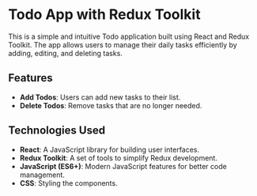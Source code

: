 # Todo App with Redux Toolkit

This is a simple and intuitive Todo application built using React and Redux Toolkit. The app allows users to manage their daily tasks efficiently by adding, editing, and deleting tasks.

## Features

- **Add Todos**: Users can add new tasks to their list.
- **Delete Todos**: Remove tasks that are no longer needed.

## Technologies Used

- **React**: A JavaScript library for building user interfaces.
- **Redux Toolkit**: A set of tools to simplify Redux development.
- **JavaScript (ES6+)**: Modern JavaScript features for better code management.
- **CSS**: Styling the components.

